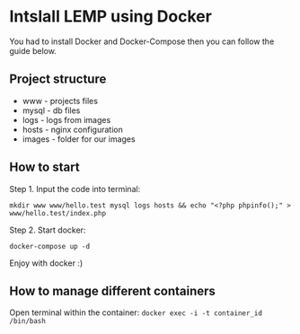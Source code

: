 # Intslall LEMP using Docker

You had to install Docker and Docker-Compose then you can follow the guide below.

## Project structure

- www - projects files
- mysql - db files
- logs - logs from images
- hosts - nginx configuration
- images - folder for our images

## How to start

Step 1. Input the code into terminal: 

`mkdir www www/hello.test mysql logs hosts && echo "<?php phpinfo();" > www/hello.test/index.php`

Step 2. Start docker: 

`docker-compose up -d`

Enjoy with docker :)

## How to manage different containers

Open terminal within the container:
`docker exec -i -t container_id /bin/bash`

